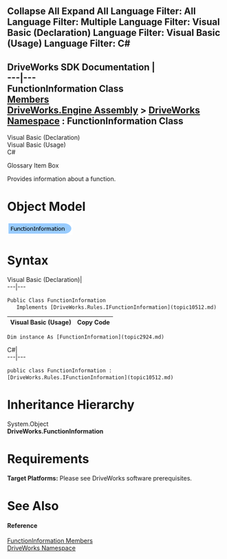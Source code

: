 Collapse All Expand All Language Filter: All  Language Filter: Multiple  Language Filter: Visual Basic (Declaration) Language Filter: Visual Basic (Usage) Language Filter: C#  
---  
DriveWorks SDK Documentation  |   
---|---  
FunctionInformation Class   
[Members](topic2925.md)   
[DriveWorks.Engine Assembly](topic2156.md) > [DriveWorks Namespace](topic2159.md) : FunctionInformation Class  
---  
  
Visual Basic (Declaration)    
Visual Basic (Usage)    
C# 

Glossary Item Box

Provides information about a function. 

# Object Model

![](dotnetdiagramimages/image123.png)

# Syntax

Visual Basic (Declaration)|   
---|---  
      
    
    Public Class FunctionInformation 
       Implements [DriveWorks.Rules.IFunctionInformation](topic10512.md)   
  
Visual Basic (Usage)| Copy Code  
---|---  
      
    
    Dim instance As [FunctionInformation](topic2924.md)  
  
C#|   
---|---  
      
    
    public class FunctionInformation : [DriveWorks.Rules.IFunctionInformation](topic10512.md)    
  
# Inheritance Hierarchy

System.Object  
**DriveWorks.FunctionInformation**  


# Requirements

**Target Platforms:** Please see DriveWorks software prerequisites.

# See Also

#### Reference

[FunctionInformation Members](topic2925.md)   
[DriveWorks Namespace](topic2159.md)


